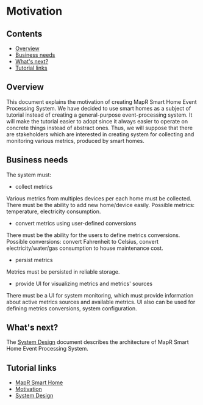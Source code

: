 # Motivation

## Contents

* [Overview](#overview)
* [Business needs](#business-needs)
* [What's next?](#whats-next)
* [Tutorial links](#tutorial-links)

## Overview

This document explains the motivation of creating MapR Smart Home Event Processing System. We have decided to use smart 
homes as a subject of tutorial instead of creating a general-purpose event-processing system. It will make the tutorial 
easier to adopt since it always easier to operate on concrete things instead of abstract ones. Thus, we will suppose 
that there are stakeholders which are interested in creating system for collecting and monitoring various metrics, 
produced by smart homes.

## Business needs

The system must:
* collect metrics

Various metrics from multiples devices per each home must be collected. There must be the ability to add new home/device easily. 
Possible metrics: temperature, electricity consumption.

* convert metrics using user-defined conversions

There must be the ability for the users to define metrics conversions. Possible conversions: convert Fahrenheit to Celsius, 
convert electricity/water/gas consumption to house maintenance cost.

* persist metrics

Metrics must be persisted in reliable storage.

* provide UI for visualizing metrics and metrics' sources

There must be a UI for system monitoring, which must provide information about active metrics sources and available 
metrics. UI also can be used for defining metrics conversions, system configuration.

## What's next?

The [System Design](003-system-design.md) document describes the architecture of MapR Smart Home Event Processing System.

## Tutorial links

* [MapR Smart Home](001-introduction.md)
* [Motivation](002-motivation.md)
* [System Design](003-system-design.md)

